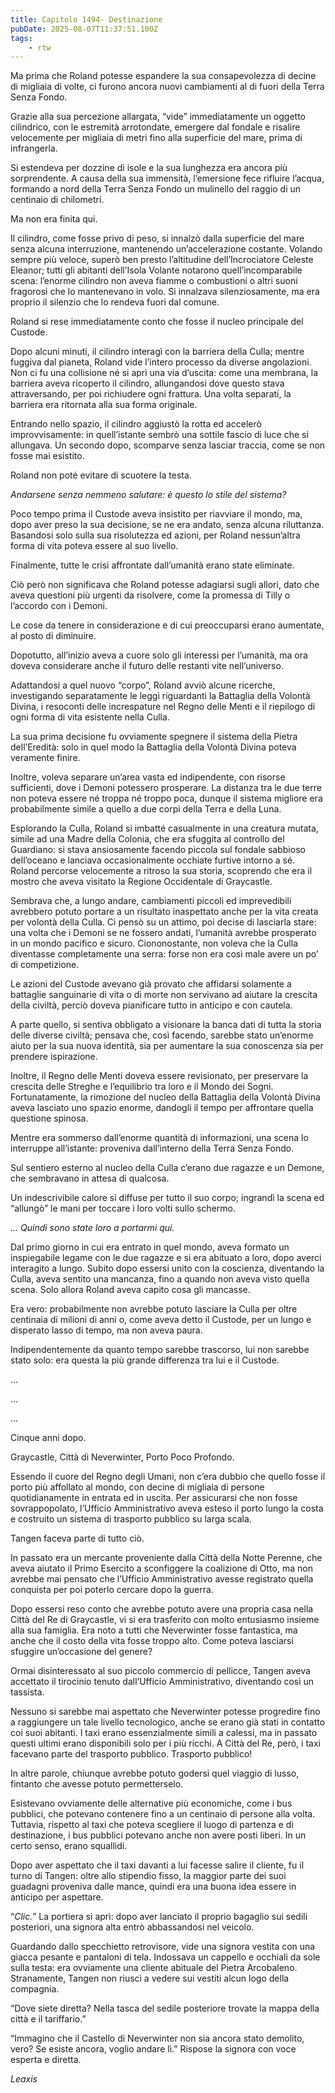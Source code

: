 ```yaml
---
title: Capitolo 1494- Destinazione
pubDate: 2025-08-07T11:37:51.100Z
tags:
    - rtw
---
```



Ma prima che Roland potesse espandere la sua consapevolezza di decine di migliaia di volte, ci furono ancora nuovi cambiamenti al di fuori della Terra Senza Fondo.


Grazie alla sua percezione allargata, “vide” immediatamente un oggetto cilindrico, con le estremità arrotondate, emergere dal fondale e risalire velocemente per migliaia di metri fino alla superficie del mare, prima di infrangerla.


Si estendeva per dozzine di isole e la sua lunghezza era ancora più sorprendente. A causa della sua immensità, l’emersione fece rifluire l’acqua, formando a nord della Terra Senza Fondo un mulinello del raggio di un centinaio di chilometri.


Ma non era finita qui.


Il cilindro, come fosse privo di peso, si innalzò dalla superficie del mare senza alcuna interruzione, mantenendo un’accelerazione costante. Volando sempre più veloce, superò ben presto l’altitudine dell’Incrociatore Celeste Eleanor; tutti gli abitanti dell’Isola Volante notarono quell’incomparabile scena: l’enorme cilindro non aveva fiamme o combustioni o altri suoni fragorosi che lo mantenevano in volo. Si innalzava silenziosamente, ma era proprio il silenzio che lo rendeva fuori dal comune.


Roland si rese immediatamente conto che fosse il nucleo principale del Custode.


Dopo alcuni minuti, il cilindro interagì con la barriera della Culla; mentre fuggiva dal pianeta, Roland vide l’intero processo da diverse angolazioni. Non ci fu una collisione né si aprì una via d’uscita: come una membrana, la barriera aveva ricoperto il cilindro, allungandosi dove questo stava attraversando, per poi richiudere ogni frattura. Una volta separati, la barriera era ritornata alla sua forma originale.


Entrando nello spazio, il cilindro aggiustò la rotta ed accelerò improvvisamente: in quell’istante sembrò una sottile fascio di luce che si allungava. Un secondo dopo, scomparve senza lasciar traccia, come se non fosse mai esistito.


Roland non poté evitare di scuotere la testa.


<em>Andarsene senza nemmeno salutare: è questo lo stile del sistema?</em>


Poco tempo prima il Custode aveva insistito per riavviare il mondo, ma, dopo aver preso la sua decisione, se ne era andato, senza alcuna riluttanza. Basandosi solo sulla sua risolutezza ed azioni, per Roland nessun’altra forma di vita poteva essere al suo livello.


Finalmente, tutte le crisi affrontate dall’umanità erano state eliminate.


Ciò però non significava che Roland potesse adagiarsi sugli allori, dato che aveva questioni più urgenti da risolvere, come la promessa di Tilly o l’accordo con i Demoni.


Le cose da tenere in considerazione e di cui preoccuparsi erano aumentate, al posto di diminuire.


Dopotutto, all’inizio aveva a cuore solo gli interessi per l’umanità, ma ora doveva considerare anche il futuro delle restanti vite nell’universo.


Adattandosi a quel nuovo “corpo”, Roland avviò alcune ricerche, investigando separatamente le leggi riguardanti la Battaglia della Volontà Divina, i resoconti delle increspature nel Regno delle Menti e il riepilogo di ogni forma di vita esistente nella Culla.


La sua prima decisione fu ovviamente spegnere il sistema della Pietra dell’Eredità: solo in quel modo la Battaglia della Volontà Divina poteva veramente finire.


Inoltre, voleva separare un’area vasta ed indipendente, con risorse sufficienti, dove i Demoni potessero prosperare. La distanza tra le due terre non poteva essere né troppa né troppo poca, dunque il sistema migliore era probabilmente simile a quello a due corpi della Terra e della Luna.


Esplorando la Culla, Roland si imbatté casualmente in una creatura mutata, simile ad una Madre della Colonia, che era sfuggita al controllo del Guardiano: si stava ansiosamente facendo piccola sul fondale sabbioso dell’oceano e lanciava occasionalmente occhiate furtive intorno a sé. Roland percorse velocemente a ritroso la sua storia, scoprendo che era il mostro che aveva visitato la Regione Occidentale di Graycastle.


Sembrava che, a lungo andare, cambiamenti piccoli ed imprevedibili avrebbero potuto portare a un risultato inaspettato anche per la vita creata per volontà della Culla. Ci pensò su un attimo, poi decise di lasciarla stare: una volta che i Demoni se ne fossero andati, l’umanità avrebbe prosperato in un mondo pacifico e sicuro. Ciononostante, non voleva che la Culla diventasse completamente una serra: forse non era così male avere un po’ di competizione.


Le azioni del Custode avevano già provato che affidarsi solamente a battaglie sanguinarie di vita o di morte non servivano ad aiutare la crescita della civiltà, perciò doveva pianificare tutto in anticipo e con cautela.


A parte quello, si sentiva obbligato a visionare la banca dati di tutta la storia delle diverse civiltà; pensava che, così facendo, sarebbe stato un’enorme aiuto per la sua nuova identità, sia per aumentare la sua conoscenza sia per prendere ispirazione.


Inoltre, il Regno delle Menti doveva essere revisionato, per preservare la crescita delle Streghe e l’equilibrio tra loro e il Mondo dei Sogni. Fortunatamente, la rimozione del nucleo della Battaglia della Volontà Divina aveva lasciato uno spazio enorme, dandogli il tempo per affrontare quella questione spinosa.


Mentre era sommerso dall’enorme quantità di informazioni, una scena lo interruppe all’istante: proveniva dall’interno della Terra Senza Fondo.


Sul sentiero esterno al nucleo della Culla c’erano due ragazze e un Demone, che sembravano in attesa di qualcosa.


Un indescrivibile calore si diffuse per tutto il suo corpo; ingrandì la scena ed “allungò” le mani per toccare i loro volti sullo schermo.


<em>… Quindi sono state loro a portarmi qui.</em>


Dal primo giorno in cui era entrato in quel mondo, aveva formato un inspiegabile legame con le due ragazze e si era abituato a loro, dopo averci interagito a lungo. Subito dopo essersi unito con la coscienza, diventando la Culla, aveva sentito una mancanza, fino a quando non aveva visto quella scena. Solo allora Roland aveva capito cosa gli mancasse.


Era vero: probabilmente non avrebbe potuto lasciare la Culla per oltre centinaia di milioni di anni o, come aveva detto il Custode, per un lungo e disperato lasso di tempo, ma non aveva paura.


Indipendentemente da quanto tempo sarebbe trascorso, lui non sarebbe stato solo: era questa la più grande differenza tra lui e il Custode.






…


…


…






Cinque anni dopo.


Graycastle, Città di Neverwinter, Porto Poco Profondo.


Essendo il cuore del Regno degli Umani, non c’era dubbio che quello fosse il porto più affollato al mondo, con decine di migliaia di persone quotidianamente in entrata ed in uscita. Per assicurarsi che non fosse sovrappopolato, l’Ufficio Amministrativo aveva esteso il porto lungo la costa e costruito un sistema di trasporto pubblico su larga scala.


Tangen faceva parte di tutto ciò.


In passato era un mercante proveniente dalla Città della Notte Perenne, che aveva aiutato il Primo Esercito a sconfiggere la coalizione di Otto, ma non avrebbe mai pensato che l’Ufficio Amministrativo avesse registrato quella conquista per poi poterlo cercare dopo la guerra.


Dopo essersi reso conto che avrebbe potuto avere una propria casa nella Città del Re di Graycastle, vi si era trasferito con molto entusiasmo insieme alla sua famiglia. Era noto a tutti che Neverwinter fosse fantastica, ma anche che il costo della vita fosse troppo alto. Come poteva lasciarsi sfuggire un’occasione del genere?


Ormai disinteressato al suo piccolo commercio di pellicce, Tangen aveva accettato il tirocinio tenuto dall’Ufficio Amministrativo, diventando così un tassista.


Nessuno si sarebbe mai aspettato che Neverwinter potesse progredire fino a raggiungere un tale livello tecnologico, anche se erano già stati in contatto coi suoi abitanti. I taxi erano essenzialmente simili a calessi, ma in passato questi ultimi erano disponibili solo per i più ricchi. A Città del Re, però, i taxi facevano parte del trasporto pubblico. Trasporto pubblico!


In altre parole, chiunque avrebbe potuto godersi quel viaggio di lusso, fintanto che avesse potuto permetterselo.


Esistevano ovviamente delle alternative più economiche, come i bus pubblici, che potevano contenere fino a un centinaio di persone alla volta. Tuttavia, rispetto al taxi che poteva scegliere il luogo di partenza e di destinazione, i bus pubblici potevano anche non avere posti liberi. In un certo senso, erano squallidi.


Dopo aver aspettato che il taxi davanti a lui facesse salire il cliente, fu il turno di Tangen: oltre allo stipendio fisso, la maggior parte dei suoi guadagni proveniva dalle mance, quindi era una buona idea essere in anticipo per aspettare.


“<em>Clic.</em>” La portiera si aprì: dopo aver lanciato il proprio bagaglio sui sedili posteriori, una signora alta entrò abbassandosi nel veicolo.


Guardando dallo specchietto retrovisore, vide una signora vestita con una giacca pesante e pantaloni di tela. Indossava un cappello e occhiali da sole sulla testa: era ovviamente una cliente abituale del Pietra Arcobaleno. Stranamente, Tangen non riuscì a vedere sui vestiti alcun logo della compagnia.


“Dove siete diretta? Nella tasca del sedile posteriore trovate la mappa della città e il tariffario.”


“Immagino che il Castello di Neverwinter non sia ancora stato demolito, vero? Se esiste ancora, voglio andare lì.” Rispose la signora con voce esperta e diretta.










<em>Leaxis</em>




                                


                                



